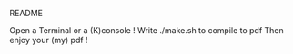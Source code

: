README

Open a Terminal or a (K)console !
Write ./make.sh to compile to pdf
Then enjoy your (my) pdf !
